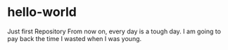 # hello-world
Just first Repository
From now on, every day is a tough day. I am going to pay back the time I wasted when I was young.
